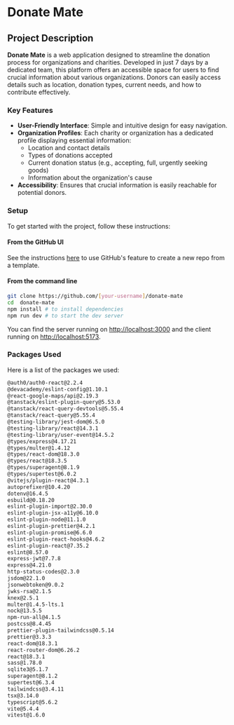 # Donate Mate

## Project Description

**Donate Mate** is a web application designed to streamline the donation process for organizations and charities. Developed in just 7 days by a dedicated team, this platform offers an accessible space for users to find crucial information about various organizations. Donors can easily access details such as location, donation types, current needs, and how to contribute effectively.

### Key Features

- **User-Friendly Interface**: Simple and intuitive design for easy navigation.
- **Organization Profiles**: Each charity or organization has a dedicated profile displaying essential information:
  - Location and contact details
  - Types of donations accepted
  - Current donation status (e.g., accepting, full, urgently seeking goods)
  - Information about the organization's cause
- **Accessibility**: Ensures that crucial information is easily reachable for potential donors.

### Setup

To get started with the project, follow these instructions:

#### **From the GitHub UI**

See the instructions [here](https://docs.github.com/en/free-pro-team@latest/github/creating-cloning-and-archiving-repositories/creating-a-repository-from-a-template) to use GitHub's feature to create a new repo from a template.

#### **From the command line**

```bash
git clone https://github.com/[your-username]/donate-mate 
cd  donate-mate
npm install # to install dependencies
npm run dev # to start the dev server
```

You can find the server running on [http://localhost:3000](http://localhost:3000) and the client running on [http://localhost:5173](http://localhost:5173).

### Packages Used

Here is a list of the packages we used:

```bash
@auth0/auth0-react@2.2.4
@devacademy/eslint-config@1.10.1  
@react-google-maps/api@2.19.3  
@tanstack/eslint-plugin-query@5.53.0  
@tanstack/react-query-devtools@5.55.4
@tanstack/react-query@5.55.4
@testing-library/jest-dom@6.5.0
@testing-library/react@14.3.1
@testing-library/user-event@14.5.2
@types/express@4.17.21
@types/multer@1.4.12
@types/react-dom@18.3.0
@types/react@18.3.5
@types/superagent@8.1.9
@types/supertest@6.0.2
@vitejs/plugin-react@4.3.1
autoprefixer@10.4.20
dotenv@16.4.5
esbuild@0.18.20
eslint-plugin-import@2.30.0
eslint-plugin-jsx-a11y@6.10.0
eslint-plugin-node@11.1.0
eslint-plugin-prettier@4.2.1
eslint-plugin-promise@6.6.0
eslint-plugin-react-hooks@4.6.2 
eslint-plugin-react@7.35.2
eslint@8.57.0
express-jwt@7.7.8
express@4.21.0
http-status-codes@2.3.0
jsdom@22.1.0
jsonwebtoken@9.0.2
jwks-rsa@2.1.5
knex@2.5.1
multer@1.4.5-lts.1 
nock@13.5.5
npm-run-all@4.1.5 
postcss@8.4.45 
prettier-plugin-tailwindcss@0.5.14
prettier@3.3.3 
react-dom@18.3.1 
react-router-dom@6.26.2  
react@18.3.1 
sass@1.78.0  
sqlite3@5.1.7  
superagent@8.1.2  
supertest@6.3.4  
tailwindcss@3.4.11  
tsx@3.14.0  
typescript@5.6.2  
vite@5.4.4 
vitest@1.6.0 
```
